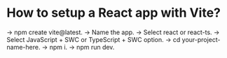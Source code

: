 # How to setup a React app with Vite?

-> npm create vite@latest.
-> Name the app.
-> Select react or react-ts.
-> Select JavaScript + SWC or TypeScript + SWC option.
-> cd your-project-name-here.
-> npm i.
-> npm run dev.
